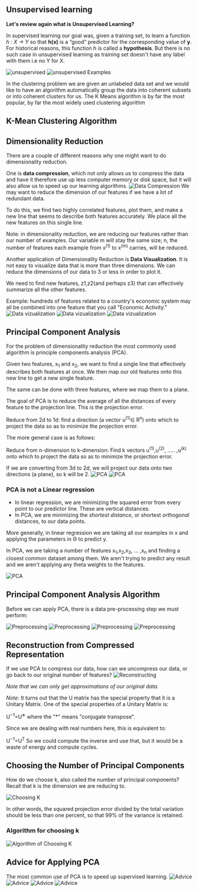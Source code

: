 ## Unsupervised learning

**Let's review again what is Unsupervised Learning?**

In supervised learning our goal was, given a training set, to learn a function *h : X → Y* so that **h(x)** is a “good” predictor for the corresponding value of **y**. For historical reasons, this function h is called a **hypothesis**. But there is no such case in unsupervised learning as training set doesn't have any label with them i.e no Y for X.

![unsupervised](pics/unsupervised/unsupervised.png)
![unsupervised Examples](pics/unsupervised/unsupervised-examples.png)

In the clustering problem we are given an unlabeled data set and we would like to have an algorithm automatically group the data into coherent subsets or into coherent clusters for us. The K Means algorithm is by far the most popular, by far the most widely used clustering algorithm

## K-Mean Clustering Algorithm

## Dimensionality Reduction
There are a couple of different reasons why one might want to do dimensionality reduction.

One is **data compression**, which not only allows us to compress the data and have it therefore use up less computer memory or disk space, but it will also allow us to speed up our learning algorithms.
![Data Compression](pics/unsupervised/data-compression.png)
We may want to reduce the dimension of our features if we have a lot of redundant data.

To do this, we find two highly correlated features, plot them, and make a new line that seems to describe both features accurately. We place all the new features on this single line.

Note: in dimensionality reduction, we are reducing our features rather than our number of examples. Our variable m will stay the same size; n, the number of features each example from x<sup>(1)</sup> to x<sup>(m)</sup> carries, will be reduced.

Another application of Dimensionality Reduction is **Data Visualization**.
It is not easy to visualize data that is more than three dimensions. We can reduce the dimensions of our data to 3 or less in order to plot it.

We need to find new features, z1,z2(and perhaps z3) that can effectively summarize all the other features.

Example: hundreds of features related to a country's economic system may all be combined into one feature that you call "Economic Activity."
![Data vizualization](pics/unsupervised/data-viz.png)
![Data vizualization](pics/unsupervised/data-viz1.png)
![Data vizualization](pics/unsupervised/data-viz2.png)

## Principal Component Analysis
For the problem of dimensionality reduction the most commonly used algorithm is principle components analysis (PCA).

Given two features, x<sub>1</sub> and x<sub>2</sub>, we want to find a single line that effectively describes both features at once. We then map our old features onto this new line to get a new single feature.

The same can be done with three features, where we map them to a plane.

The goal of PCA is to reduce the average of all the distances of every feature to the projection line. This is the projection error.

Reduce from 2d to 1d: find a direction (a vector u<sup>(1)</sup>∈ R<sup>n</sup>) onto which to project the data so as to minimize the projection error.

The more general case is as follows:

Reduce from n-dimension to k-dimension: Find k vectors u<sup>(1)</sup>,u<sup>(2)</sup>, ..... ,u<sup>(k)</sup> onto which to project the data so as to minimize the projection error.

If we are converting from 3d to 2d, we will project our data onto two directions (a plane), so k will be 2.
![PCA](pics/unsupervised/PCA.png)
![PCA](pics/unsupervised/PCA1.png)
### PCA is not a Linear regression
* In linear regression, we are minimizing the squared error from every point to our predictor line. These are vertical distances.
* In PCA, we are minimizing the *shortest distance*, or shortest *orthogonal* distances, to our data points.

More generally, in linear regression we are taking all our examples in x and applying the parameters in Θ to predict y.

In PCA, we are taking a number of features x<sub>1</sub>,x<sub>2</sub>,x<sub>3</sub>, ... ,x<sub>n</sub> and finding a closest common dataset among them. We aren't trying to predict any result and we aren't applying any theta weights to the features.

![PCA](pics/unsupervised/PCA2.png)

## Principal Component Analysis Algorithm

Before we can apply PCA, there is a data pre-processing step we must perform:

![Preprocessing](pics/unsupervised/preprocessing.png)
![Preprocessing](pics/unsupervised/pca-algo.png)
![Preprocessing](pics/unsupervised/pca-algo1.png)
![Preprocessing](pics/unsupervised/pca-algo-summary.png)

## Reconstruction from Compressed Representation

If we use PCA to compress our data, how can we uncompress our data, or go back to our original number of features?
![Reconstructing](pics/unsupervised/reconstruct.png)

*Note that we can only get approximations of our original data*.

*Note*: It turns out that the U matrix has the special property that it is a Unitary Matrix. One of the special properties of a Unitary Matrix is:

U<sup>−1</sup>=U<sup>∗</sup> where the "\*" means "conjugate transpose".

Since we are dealing with real numbers here, this is equivalent to:

U<sup>−1</sup>=U<sup>T</sup> So we could compute the inverse and use that, but it would be a waste of energy and compute cycles.

## Choosing the Number of Principal Components

How do we choose k, also called the number of principal components? Recall that k is the dimension we are reducing to.

![Choosing K](pics/unsupervised/choosing-k.png)

In other words, the squared projection error divided by the total variation should be less than one percent, so that 99% of the variance is retained.

### Algorithm for choosing k

![Algorithm of Choosing K](pics/unsupervised/choosing-k1.png)

## Advice for Applying PCA

The most common use of PCA is to speed up supervised learning.
![Advice](pics/unsupervised/advice.png)
![Advice](pics/unsupervised/advice1.png)
![Advice](pics/unsupervised/advice2.png)
![Advice](pics/unsupervised/advice4.png)
